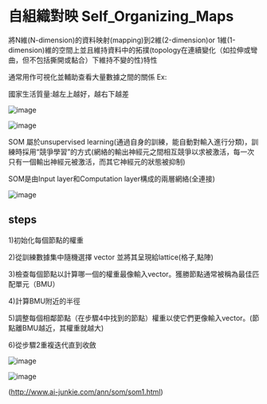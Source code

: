 自組織對映 Self_Organizing_Maps
===================================================

<p>將N維(N-dimension)的資料映射(mapping)到2維(2-dimension)or 1維(1-dimension)維的空間上並且維持資料中的拓撲(topology在連續變化（如拉伸或彎曲，但不包括撕開或黏合）下維持不變的性)特性</p>
<p>通常用作可視化並輔助查看大量數據之間的關係 Ex:</p>
<p>國家生活質量:越左上越好，越右下越差</p>

![image](https://github.com/cbc106013/DL-Study-Notes/blob/master/Self_Organizing_Maps/som.jpg)
  
![image](https://github.com/cbc106013/DL-Study-Notes/blob/master/Self_Organizing_Maps/som1.jpg)

<p>SOM 屬於unsupervised learning(通過自身的訓練，能自動對輸入進行分類)，訓練時採用“競爭學習”的方式(網絡的輸出神經元之間相互競爭以求被激活，每一次只有一個輸出神經元被激活，而其它神經元的狀態被抑制)

<p>SOM是由Input layer和Computation layer構成的兩層網絡(全連接)</p>

![image](https://github.com/cbc106013/DL-Study-Notes/blob/master/Self_Organizing_Maps/som2.png)

steps
--------------------------------------------------
<p>1)初始化每個節點的權重</p>
<p>2)從訓練數據集中隨機選擇 vector 並將其呈現給lattice(格子,點陣)</p>
<p>3)檢查每個節點以計算哪一個的權重最像輸入vector。獲勝節點通常被稱為最佳匹配單元（BMU）</p>
<p>4)計算BMU附近的半徑</p>
<p>5)調整每個相鄰節點（在步驟4中找到的節點）權重以使它們更像輸入vector。(節點離BMU越近，其權重就越大)</p>
<p>6)從步驟2重複迭代直到收斂</p>

![image](https://github.com/cbc106013/DL-Study-Notes/blob/master/Self_Organizing_Maps/som3.jpg)

![image](https://github.com/cbc106013/DL-Study-Notes/blob/master/Self_Organizing_Maps/som4.jpg)

(http://www.ai-junkie.com/ann/som/som1.html)
